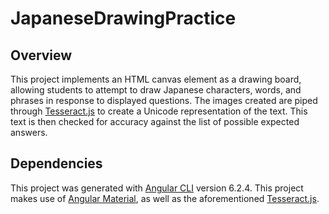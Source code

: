 # JapaneseDrawingPractice

## Overview

This project implements an HTML canvas element as a drawing board, allowing students to attempt to draw Japanese characters, words, and phrases in response to displayed questions.
The images created are piped through [Tesseract.js](https://github.com/naptha/tesseract.js) to create a Unicode representation of the text.
This text is then checked for accuracy against the list of possible expected answers.

## Dependencies

This project was generated with [Angular CLI](https://github.com/angular/angular-cli) version 6.2.4.
This project makes use of [Angular Material](https://material.angular.io/), as well as the aforementioned [Tesseract.js](https://github.com/naptha/tesseract.js).